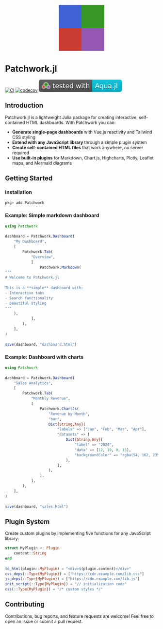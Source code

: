 <div align="center"><img src="/docs/src/assets/logo.svg" width=150px alt="Patchwork.jl"></img></div>

# Patchwork.jl

[![CI](https://github.com/raphasampaio/Patchwork.jl/actions/workflows/CI.yml/badge.svg)](https://github.com/raphasampaio/Patchwork.jl/actions/workflows/CI.yml)
[![codecov](https://codecov.io/gh/raphasampaio/Patchwork.jl/graph/badge.svg?token=Qkg4DKh6HJ)](https://codecov.io/gh/raphasampaio/Patchwork.jl)
[![Aqua](https://raw.githubusercontent.com/JuliaTesting/Aqua.jl/master/badge.svg)](https://github.com/JuliaTesting/Aqua.jl)

## Introduction

Patchwork.jl is a lightweight Julia package for creating interactive, self-contained HTML dashboards. With Patchwork you can:

- **Generate single-page dashboards** with Vue.js reactivity and Tailwind CSS styling
- **Extend with any JavaScript library** through a simple plugin system
- **Create self-contained HTML files** that work anywhere, no server required
- **Use built-in plugins** for Markdown, Chart.js, Highcharts, Plotly, Leaflet maps, and Mermaid diagrams

## Getting Started

### Installation

```julia
pkg> add Patchwork
```

### Example: Simple markdown dashboard

```julia
using Patchwork

dashboard = Patchwork.Dashboard(
    "My Dashboard",
    [
        Patchwork.Tab(
            "Overview",
            [
                Patchwork.Markdown(
"""
# Welcome to Patchwork.jl

This is a **simple** dashboard with:
- Interactive tabs
- Search functionality
- Beautiful styling
"""
    ),
            ],
        ),
    ],
)

save(dashboard, "dashboard.html")
```

### Example: Dashboard with charts

```julia
using Patchwork

dashboard = Patchwork.Dashboard(
    "Sales Analytics",
    [
        Patchwork.Tab(
            "Monthly Revenue",
            [
                Patchwork.ChartJs(
                    "Revenue by Month",
                    "bar",
                    Dict{String,Any}(
                        "labels" => ["Jan", "Feb", "Mar", "Apr"],
                        "datasets" => [
                            Dict{String,Any}(
                                "label" => "2024",
                                "data" => [12, 19, 8, 15],
                                "backgroundColor" => "rgba(54, 162, 235, 0.5)",
                            ),
                        ],
                    ),
                ),
            ],
        ),
    ],
)

save(dashboard, "sales.html")
```

## Plugin System

Create custom plugins by implementing five functions for any JavaScript library:

```julia
struct MyPlugin <: Plugin
    content::String
end

to_html(plugin::MyPlugin) = "<div>$(plugin.content)</div>"
css_deps(::Type{MyPlugin}) = ["https://cdn.example.com/lib.css"]
js_deps(::Type{MyPlugin}) = ["https://cdn.example.com/lib.js"]
init_script(::Type{MyPlugin}) = "// initialization code"
css(::Type{MyPlugin}) = "/* custom styles */"
```

## Contributing

Contributions, bug reports, and feature requests are welcome! Feel free to open an issue or submit a pull request.
